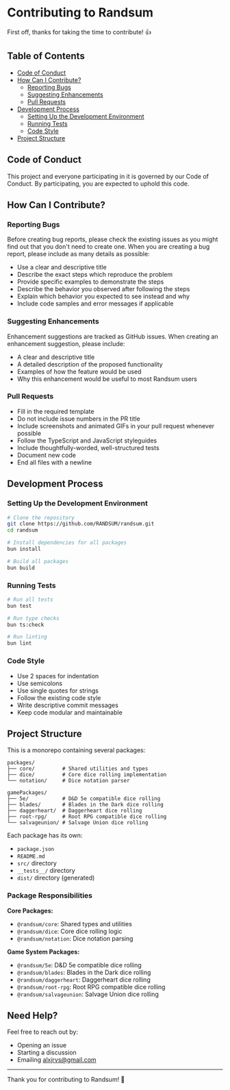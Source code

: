 # Contributing to Randsum

First off, thanks for taking the time to contribute! 👍

## Table of Contents

- [Code of Conduct](#code-of-conduct)
- [How Can I Contribute?](#how-can-i-contribute)
  - [Reporting Bugs](#reporting-bugs)
  - [Suggesting Enhancements](#suggesting-enhancements)
  - [Pull Requests](#pull-requests)
- [Development Process](#development-process)
  - [Setting Up the Development Environment](#setting-up-the-development-environment)
  - [Running Tests](#running-tests)
  - [Code Style](#code-style)
- [Project Structure](#project-structure)

## Code of Conduct

This project and everyone participating in it is governed by our Code of Conduct. By participating, you are expected to uphold this code.

## How Can I Contribute?

### Reporting Bugs

Before creating bug reports, please check the existing issues as you might find out that you don't need to create one. When you are creating a bug report, please include as many details as possible:

- Use a clear and descriptive title
- Describe the exact steps which reproduce the problem
- Provide specific examples to demonstrate the steps
- Describe the behavior you observed after following the steps
- Explain which behavior you expected to see instead and why
- Include code samples and error messages if applicable

### Suggesting Enhancements

Enhancement suggestions are tracked as GitHub issues. When creating an enhancement suggestion, please include:

- A clear and descriptive title
- A detailed description of the proposed functionality
- Examples of how the feature would be used
- Why this enhancement would be useful to most Randsum users

### Pull Requests

- Fill in the required template
- Do not include issue numbers in the PR title
- Include screenshots and animated GIFs in your pull request whenever possible
- Follow the TypeScript and JavaScript styleguides
- Include thoughtfully-worded, well-structured tests
- Document new code
- End all files with a newline

## Development Process

### Setting Up the Development Environment

```bash
# Clone the repository
git clone https://github.com/RANDSUM/randsum.git
cd randsum

# Install dependencies for all packages
bun install

# Build all packages
bun build
```

### Running Tests

```bash
# Run all tests
bun test

# Run type checks
bun ts:check

# Run linting
bun lint
```

### Code Style

- Use 2 spaces for indentation
- Use semicolons
- Use single quotes for strings
- Follow the existing code style
- Write descriptive commit messages
- Keep code modular and maintainable

## Project Structure

This is a monorepo containing several packages:

```text
packages/
├── core/         # Shared utilities and types
├── dice/         # Core dice rolling implementation
└── notation/     # Dice notation parser

gamePackages/
├── 5e/           # D&D 5e compatible dice rolling
├── blades/       # Blades in the Dark dice rolling
├── daggerheart/  # Daggerheart dice rolling
├── root-rpg/     # Root RPG compatible dice rolling
└── salvageunion/ # Salvage Union dice rolling
```

Each package has its own:

- `package.json`
- `README.md`
- `src/` directory
- `__tests__/` directory
- `dist/` directory (generated)

### Package Responsibilities

**Core Packages:**

- `@randsum/core`: Shared types and utilities
- `@randsum/dice`: Core dice rolling logic
- `@randsum/notation`: Dice notation parsing

**Game System Packages:**

- `@randsum/5e`: D&D 5e compatible dice rolling
- `@randsum/blades`: Blades in the Dark dice rolling
- `@randsum/daggerheart`: Daggerheart dice rolling
- `@randsum/root-rpg`: Root RPG compatible dice rolling
- `@randsum/salvageunion`: Salvage Union dice rolling

## Need Help?

Feel free to reach out by:

- Opening an issue
- Starting a discussion
- Emailing alxjrvs@gmail.com

---

Thank you for contributing to Randsum! 🎲
